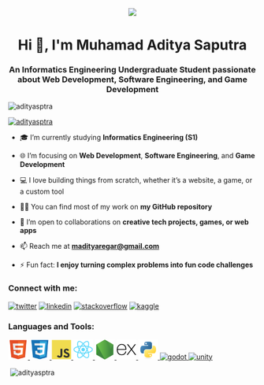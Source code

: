 <div id="header" align="center">
  <img src="https://media.giphy.com/media/KEYMsj2LcXzfcTP5ii/giphy.gif?cid=ecf05e47gefdc31t674uerh3zuqv1h1fa26llegulu2iyesf&ep=v1_gifs_search&rid=giphy.gif&ct=g" width="250"/>
</div>
<h1 align="center">Hi 👋, I'm Muhamad Aditya Saputra</h1>
<h3 align="center">An Informatics Engineering Undergraduate Student passionate about Web Development, Software Engineering, and Game Development</h3>

<p align="left"> <img src="https://komarev.com/ghpvc/?username=adityasptra&label=Profile%20views&color=0e75b6&style=flat" alt="adityasptra" /> </p>
<p align="left"> <a href="https://github.com/ryo-ma/github-profile-trophy"><img src="https://github-profile-trophy.vercel.app/?username=adityasptra" alt="adityasptra" /></a> </p>

- 🎓 I’m currently studying **Informatics Engineering (S1)**

- 🌐 I’m focusing on **Web Development**, **Software Engineering**, and **Game Development**

- 💻 I love building things from scratch, whether it’s a website, a game, or a custom tool

- 👨‍💻 You can find most of my work on **my GitHub repository**

- 🤝 I’m open to collaborations on **creative tech projects, games, or web apps**

- 📫 Reach me at **madityaregar@gmail.com**

- ⚡ Fun fact: **I enjoy turning complex problems into fun code challenges**

<h3 align="left">Connect with me:</h3>
<p align="left">
<a href="https://twitter.com/yourtwitter" target="blank"><img align="center" src="https://raw.githubusercontent.com/rahuldkjain/github-profile-readme-generator/master/src/images/icons/Social/twitter.svg" alt="twitter" height="30" width="40" /></a>
<a href="https://linkedin.com/in/yourlinkedin" target="blank"><img align="center" src="https://raw.githubusercontent.com/rahuldkjain/github-profile-readme-generator/master/src/images/icons/Social/linked-in-alt.svg" alt="linkedin" height="30" width="40" /></a>
<a href="https://stackoverflow.com/users/yourid" target="blank"><img align="center" src="https://raw.githubusercontent.com/rahuldkjain/github-profile-readme-generator/master/src/images/icons/Social/stack-overflow.svg" alt="stackoverflow" height="30" width="40" /></a>
<a href="https://kaggle.com/yourkaggle" target="blank"><img align="center" src="https://raw.githubusercontent.com/rahuldkjain/github-profile-readme-generator/master/src/images/icons/Social/kaggle.svg" alt="kaggle" height="30" width="40" /></a>
</p>

<h3 align="left">Languages and Tools:</h3>
<p align="left">
  <a href="https://www.w3schools.com/html/" target="_blank" rel="noreferrer">
    <img src="https://raw.githubusercontent.com/devicons/devicon/master/icons/html5/html5-original.svg" alt="html5" width="40" height="40"/>
  </a>
  <a href="https://www.w3schools.com/css/" target="_blank" rel="noreferrer">
    <img src="https://raw.githubusercontent.com/devicons/devicon/master/icons/css3/css3-original.svg" alt="css3" width="40" height="40"/>
  </a>
  <a href="https://developer.mozilla.org/en-US/docs/Web/JavaScript" target="_blank" rel="noreferrer">
    <img src="https://raw.githubusercontent.com/devicons/devicon/master/icons/javascript/javascript-original.svg" alt="javascript" width="40" height="40"/>
  </a>
  <a href="https://reactjs.org/" target="_blank" rel="noreferrer">
    <img src="https://raw.githubusercontent.com/devicons/devicon/master/icons/react/react-original.svg" alt="react" width="40" height="40"/>
  </a>
  <a href="https://nodejs.org" target="_blank" rel="noreferrer">
    <img src="https://raw.githubusercontent.com/devicons/devicon/master/icons/nodejs/nodejs-original.svg" alt="nodejs" width="40" height="40"/>
  </a>
  <a href="https://expressjs.com/" target="_blank" rel="noreferrer">
    <img src="https://raw.githubusercontent.com/devicons/devicon/master/icons/express/express-original.svg" alt="express" width="40" height="40"/>
  </a>
  <a href="https://www.python.org" target="_blank" rel="noreferrer">
    <img src="https://raw.githubusercontent.com/devicons/devicon/master/icons/python/python-original.svg" alt="python" width="40" height="40"/>
  </a>
  <a href="https://godotengine.org/" target="_blank" rel="noreferrer">
    <img src="https://upload.wikimedia.org/wikipedia/commons/6/6a/Godot_icon.svg" alt="godot" width="40" height="40"/>
  </a>
  <a href="https://unity.com/" target="_blank" rel="noreferrer">
    <img src="https://cdn.worldvectorlogo.com/logos/unity-69.svg" alt="unity" width="40" height="40"/>
  </a>
</p>

<p>&nbsp;<img align="center" src="https://github-readme-stats.vercel.app/api?username=adityasptra&show_icons=true&locale=en" alt="adityasptra" /></p>

